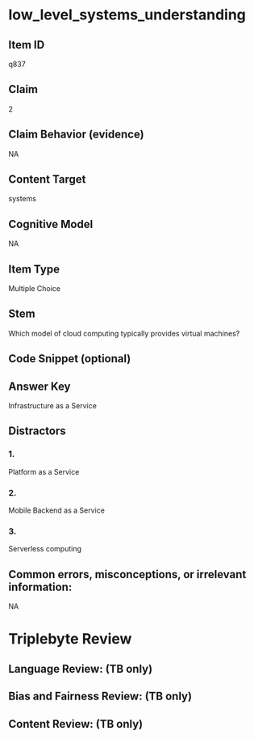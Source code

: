 # low_level_systems_understanding

## Item ID
q837

## Claim
2

## Claim Behavior (evidence)
NA

## Content Target
systems

## Cognitive Model
NA

## Item Type
Multiple Choice

## Stem
Which model of cloud computing typically provides virtual machines?

## Code Snippet (optional)


## Answer Key
Infrastructure as a Service

## Distractors

### 1.
Platform as a Service

### 2.
Mobile Backend as a Service

### 3.
Serverless computing

## Common errors, misconceptions, or irrelevant information:
NA

# Triplebyte Review


## Language Review: (TB only)


## Bias and Fairness Review: (TB only)


## Content Review: (TB only)


